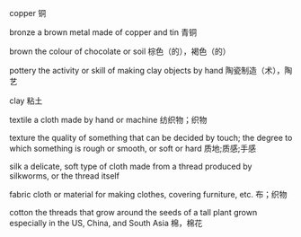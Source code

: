 copper
铜

bronze
a brown metal made of copper and tin
青铜

brown
the colour of chocolate or soil
棕色（的），褐色（的）

pottery
the activity or skill of making clay objects by hand
陶瓷制造（术），陶艺

clay
粘土

textile
a cloth made by hand or machine
纺织物；织物

texture
the quality of something that can be decided by touch; the degree to which something is rough or smooth, or soft or hard
质地;质感;手感

silk
a delicate, soft type of cloth made from a thread produced by silkworms, or the thread itself

fabric
cloth or material for making clothes, covering furniture, etc.
布；织物

cotton
the threads that grow around the seeds of a tall plant grown especially in the US, China, and South Asia
棉，棉花